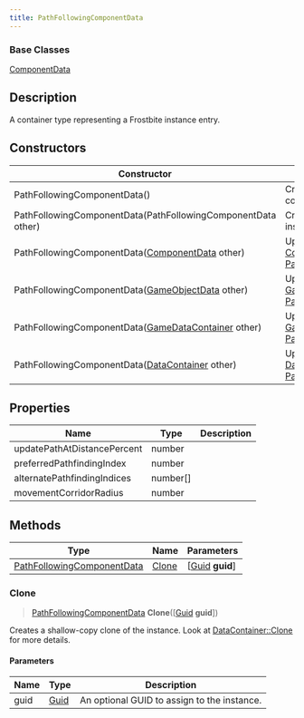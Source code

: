 ```yaml
---
title: PathFollowingComponentData
---
```

### Base Classes

[ComponentData](ComponentData)

## Description

A container type representing a Frostbite instance entry.

## Constructors

| Constructor                                                                           | Description                                                                                                                                 |
| ------------------------------------------------------------------------------------- | ------------------------------------------------------------------------------------------------------------------------------------------- |
| PathFollowingComponentData()                                                          | Create a new instance of this container type.                                                                                               |
| PathFollowingComponentData(PathFollowingComponentData other)                          | Create a reference copy of an instance of the same type.                                                                                    |
| PathFollowingComponentData([ComponentData](ComponentData) other)                      | Upcast an instance of type [ComponentData](ComponentData) to [PathFollowingComponentData](PathFollowingComponentData).                      |
| PathFollowingComponentData([GameObjectData](GameObjectData) other)                    | Upcast an instance of type [GameObjectData](GameObjectData) to [PathFollowingComponentData](PathFollowingComponentData).                    |
| PathFollowingComponentData([GameDataContainer](GameDataContainer) other)              | Upcast an instance of type [GameDataContainer](GameDataContainer) to [PathFollowingComponentData](PathFollowingComponentData).              |
| PathFollowingComponentData([DataContainer](/vext/ref/shared/class/datacontainer) other) | Upcast an instance of type [DataContainer](/vext/ref/shared/class/datacontainer) to [PathFollowingComponentData](PathFollowingComponentData). |

## Properties

| Name                        | Type       | Description |
| --------------------------- | ---------- | ----------- |
| updatePathAtDistancePercent | number     |             |
| preferredPathfindingIndex   | number     |             |
| alternatePathfindingIndices | number\[\] |             |
| movementCorridorRadius      | number     |             |

## Methods

| Type                                                     | Name            | Parameters                                     |
| -------------------------------------------------------- | --------------- | ---------------------------------------------- |
| [PathFollowingComponentData](PathFollowingComponentData) | [Clone](#clone) | \[[Guid](/vext/ref/shared/class/guid) **guid**\] |

### Clone

> [PathFollowingComponentData](PathFollowingComponentData) **Clone**(\[[Guid](/vext/ref/shared/class/guid) **guid**\])

Creates a shallow-copy clone of the instance. Look at [DataContainer::Clone](/vext/ref/shared/class/datacontainer#clone) for more details.

#### Parameters

| Name | Type         | Description                                 |
| ---- | ------------ | ------------------------------------------- |
| guid | [Guid](Guid) | An optional GUID to assign to the instance. |
